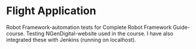 # Flight Application 

Robot Framework-automation tests for Complete Robot Framework Guide-course. Testing NGenDigital-website used in the course. I have also integrated these with Jenkins (running on localhost).